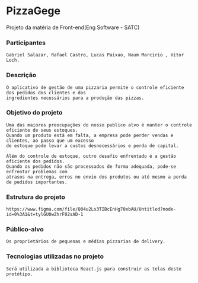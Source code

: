 # PizzaGege
Projeto da matéria de Front-end(Eng Software - SATC)

### Participantes
    Gabriel Salazar, Rafael Castro, Lucas Paixao, Naum Marcirio , Vitor Loch.

### Descrição
    O aplicativo de gestão de uma pizzaria permite o controle eficiente dos pedidos dos clientes e dos 
    ingredientes necessários para a produção das pizzas.

### Objetivo do projeto 
    Uma das maiores preocupações do nosso publico alvo é manter o controle eficiente de seus estoques. 
    Quando um produto está em falta, a empresa pode perder vendas e clientes, ao passo que um excesso 
    de estoque pode levar a custos desnecessários e perda de capital.

    Além do controle de estoque, outro desafio enfrentado é a gestão eficiente dos pedidos. 
    Quando os pedidos não são processados de forma adequada, pode-se enfrentar problemas com
    atrasos na entrega, erros no envio dos produtos ou até mesmo a perda de pedidos importantes.

### Estrutura do projeto
    https://www.figma.com/file/Q04u2Ls3TIBcEnHg70xbAU/Untitled?node-id=0%3A1&t=tylGU0wZhrF02sAD-1

### Público-alvo
    Os proprietários de pequenas e médias pizzarias de delivery.

### Tecnologias utilizadas no projeto
    Será utilizada a biblioteca React.js para construir as telas deste protótipo.
